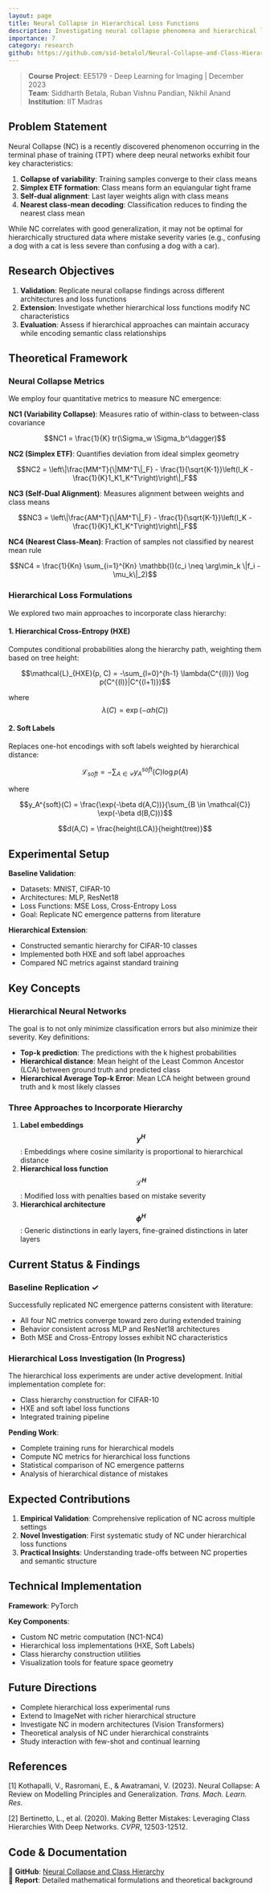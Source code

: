 ```yaml
---
layout: page
title: Neural Collapse in Hierarchical Loss Functions
description: Investigating neural collapse phenomena and hierarchical loss functions in deep classification networks
importance: 7
category: research
github: https://github.com/sid-betalol/Neural-Collapse-and-Class-Hierarchy
---
```


> **Course Project**: EE5179 - Deep Learning for Imaging | December 2023  
> **Team**: Siddharth Betala, Ruban Vishnu Pandian, Nikhil Anand  
> **Institution**: IIT Madras

## Problem Statement

Neural Collapse (NC) is a recently discovered phenomenon occurring in the terminal phase of training (TPT) where deep neural networks exhibit four key characteristics:

1. **Collapse of variability**: Training samples converge to their class means
2. **Simplex ETF formation**: Class means form an equiangular tight frame
3. **Self-dual alignment**: Last layer weights align with class means
4. **Nearest class-mean decoding**: Classification reduces to finding the nearest class mean

While NC correlates with good generalization, it may not be optimal for hierarchically structured data where mistake severity varies (e.g., confusing a dog with a cat is less severe than confusing a dog with a car).

## Research Objectives

1. **Validation**: Replicate neural collapse findings across different architectures and loss functions
2. **Extension**: Investigate whether hierarchical loss functions modify NC characteristics
3. **Evaluation**: Assess if hierarchical approaches can maintain accuracy while encoding semantic class relationships

## Theoretical Framework

### Neural Collapse Metrics

We employ four quantitative metrics to measure NC emergence:

**NC1 (Variability Collapse)**: Measures ratio of within-class to between-class covariance

$$NC1 = \frac{1}{K} tr(\Sigma_w \Sigma_b^\dagger)$$

**NC2 (Simplex ETF)**: Quantifies deviation from ideal simplex geometry

$$NC2 = \left\|\frac{MM^T}{\|MM^T\|_F} - \frac{1}{\sqrt{K-1}}\left(I_K - \frac{1}{K}1_K1_K^T\right)\right\|_F$$

**NC3 (Self-Dual Alignment)**: Measures alignment between weights and class means

$$NC3 = \left\|\frac{AM^T}{\|AM^T\|_F} - \frac{1}{\sqrt{K-1}}\left(I_K - \frac{1}{K}1_K1_K^T\right)\right\|_F$$

**NC4 (Nearest Class-Mean)**: Fraction of samples not classified by nearest mean rule

$$NC4 = \frac{1}{Kn} \sum_{i=1}^{Kn} \mathbb{I}(c_i \neq \arg\min_k \|f_i - \mu_k\|_2)$$

### Hierarchical Loss Formulations

We explored two main approaches to incorporate class hierarchy:

#### 1. Hierarchical Cross-Entropy (HXE)

Computes conditional probabilities along the hierarchy path, weighting them based on tree height:

$$\mathcal{L}_{HXE}(p, C) = -\sum_{l=0}^{h-1} \lambda(C^{(l)}) \log p(C^{(l)}|C^{(l+1)})$$

where $$\lambda(C) = \exp(-\alpha h(C))$$

#### 2. Soft Labels

Replaces one-hot encodings with soft labels weighted by hierarchical distance:

$$\mathcal{L}_{soft} = -\sum_{A \in \mathcal{C}} y_A^{soft}(C) \log p(A)$$

where

$$y_A^{soft}(C) = \frac{\exp(-\beta d(A,C))}{\sum_{B \in \mathcal{C}} \exp(-\beta d(B,C))}$$

$$d(A,C) = \frac{height(LCA)}{height(tree)}$$

## Experimental Setup

**Baseline Validation**:

- Datasets: MNIST, CIFAR-10
- Architectures: MLP, ResNet18
- Loss Functions: MSE Loss, Cross-Entropy Loss
- Goal: Replicate NC emergence patterns from literature

**Hierarchical Extension**:

- Constructed semantic hierarchy for CIFAR-10 classes
- Implemented both HXE and soft label approaches
- Compared NC metrics against standard training

## Key Concepts

### Hierarchical Neural Networks

The goal is to not only minimize classification errors but also minimize their severity. Key definitions:

- **Top-k prediction**: The predictions with the k highest probabilities
- **Hierarchical distance**: Mean height of the Least Common Ancestor (LCA) between ground truth and predicted class
- **Hierarchical Average Top-k Error**: Mean LCA height between ground truth and k most likely classes

### Three Approaches to Incorporate Hierarchy

1. **Label embeddings $$y^H$$**: Embeddings where cosine similarity is proportional to hierarchical distance
2. **Hierarchical loss function $$\mathcal{L}^H$$**: Modified loss with penalties based on mistake severity
3. **Hierarchical architecture $$\phi^H$$**: Generic distinctions in early layers, fine-grained distinctions in later layers

## Current Status & Findings

### Baseline Replication ✓

Successfully replicated NC emergence patterns consistent with literature:

- All four NC metrics converge toward zero during extended training
- Behavior consistent across MLP and ResNet18 architectures
- Both MSE and Cross-Entropy losses exhibit NC characteristics

### Hierarchical Loss Investigation (In Progress)

The hierarchical loss experiments are under active development. Initial implementation complete for:

- Class hierarchy construction for CIFAR-10
- HXE and soft label loss functions
- Integrated training pipeline

**Pending Work**:

- Complete training runs for hierarchical models
- Compute NC metrics for hierarchical loss functions
- Statistical comparison of NC emergence patterns
- Analysis of hierarchical distance of mistakes

## Expected Contributions

1. **Empirical Validation**: Comprehensive replication of NC across multiple settings
2. **Novel Investigation**: First systematic study of NC under hierarchical loss functions
3. **Practical Insights**: Understanding trade-offs between NC properties and semantic structure

## Technical Implementation

**Framework**: PyTorch

**Key Components**:

- Custom NC metric computation (NC1-NC4)
- Hierarchical loss implementations (HXE, Soft Labels)
- Class hierarchy construction utilities
- Visualization tools for feature space geometry

## Future Directions

- Complete hierarchical loss experimental runs
- Extend to ImageNet with richer hierarchical structure
- Investigate NC in modern architectures (Vision Transformers)
- Theoretical analysis of NC under hierarchical constraints
- Study interaction with few-shot and continual learning

## References

[1] Kothapalli, V., Rasromani, E., & Awatramani, V. (2023). Neural Collapse: A Review on Modelling Principles and Generalization. _Trans. Mach. Learn. Res._

[2] Bertinetto, L., et al. (2020). Making Better Mistakes: Leveraging Class Hierarchies With Deep Networks. _CVPR_, 12503-12512.

## Code & Documentation

📂 **GitHub**: [Neural Collapse and Class Hierarchy](https://github.com/sid-betalol/Neural-Collapse-and-Class-Hierarchy)  
📄 **Report**: Detailed mathematical formulations and theoretical background
